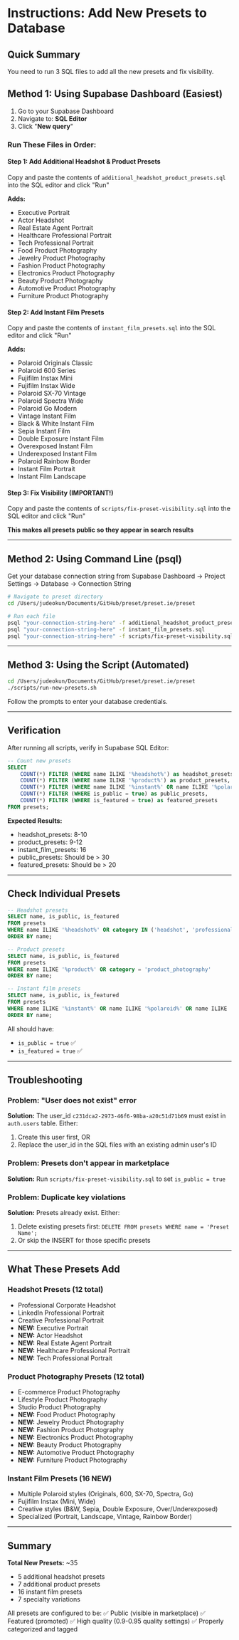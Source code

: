 # Instructions: Add New Presets to Database

## Quick Summary
You need to run 3 SQL files to add all the new presets and fix visibility.

## Method 1: Using Supabase Dashboard (Easiest)

1. Go to your Supabase Dashboard
2. Navigate to: **SQL Editor**
3. Click "**New query**"

### Run These Files in Order:

#### Step 1: Add Additional Headshot & Product Presets
Copy and paste the contents of `additional_headshot_product_presets.sql` into the SQL editor and click "Run"

**Adds:**
- Executive Portrait
- Actor Headshot
- Real Estate Agent Portrait
- Healthcare Professional Portrait
- Tech Professional Portrait
- Food Product Photography
- Jewelry Product Photography
- Fashion Product Photography
- Electronics Product Photography
- Beauty Product Photography
- Automotive Product Photography
- Furniture Product Photography

#### Step 2: Add Instant Film Presets
Copy and paste the contents of `instant_film_presets.sql` into the SQL editor and click "Run"

**Adds:**
- Polaroid Originals Classic
- Polaroid 600 Series
- Fujifilm Instax Mini
- Fujifilm Instax Wide
- Polaroid SX-70 Vintage
- Polaroid Spectra Wide
- Polaroid Go Modern
- Vintage Instant Film
- Black & White Instant Film
- Sepia Instant Film
- Double Exposure Instant Film
- Overexposed Instant Film
- Underexposed Instant Film
- Polaroid Rainbow Border
- Instant Film Portrait
- Instant Film Landscape

#### Step 3: Fix Visibility (IMPORTANT!)
Copy and paste the contents of `scripts/fix-preset-visibility.sql` into the SQL editor and click "Run"

**This makes all presets public so they appear in search results**

---

## Method 2: Using Command Line (psql)

Get your database connection string from Supabase Dashboard → Project Settings → Database → Connection String

```bash
# Navigate to preset directory
cd /Users/judeokun/Documents/GitHub/preset/preset.ie/preset

# Run each file
psql "your-connection-string-here" -f additional_headshot_product_presets.sql
psql "your-connection-string-here" -f instant_film_presets.sql
psql "your-connection-string-here" -f scripts/fix-preset-visibility.sql
```

---

## Method 3: Using the Script (Automated)

```bash
cd /Users/judeokun/Documents/GitHub/preset/preset.ie/preset
./scripts/run-new-presets.sh
```

Follow the prompts to enter your database credentials.

---

## Verification

After running all scripts, verify in Supabase SQL Editor:

```sql
-- Count new presets
SELECT
    COUNT(*) FILTER (WHERE name ILIKE '%headshot%') as headshot_presets,
    COUNT(*) FILTER (WHERE name ILIKE '%product%') as product_presets,
    COUNT(*) FILTER (WHERE name ILIKE '%instant%' OR name ILIKE '%polaroid%' OR name ILIKE '%instax%') as instant_film_presets,
    COUNT(*) FILTER (WHERE is_public = true) as public_presets,
    COUNT(*) FILTER (WHERE is_featured = true) as featured_presets
FROM presets;
```

**Expected Results:**
- headshot_presets: 8-10
- product_presets: 9-12
- instant_film_presets: 16
- public_presets: Should be > 30
- featured_presets: Should be > 20

---

## Check Individual Presets

```sql
-- Headshot presets
SELECT name, is_public, is_featured
FROM presets
WHERE name ILIKE '%headshot%' OR category IN ('headshot', 'professional_portrait')
ORDER BY name;

-- Product presets
SELECT name, is_public, is_featured
FROM presets
WHERE name ILIKE '%product%' OR category = 'product_photography'
ORDER BY name;

-- Instant film presets
SELECT name, is_public, is_featured
FROM presets
WHERE name ILIKE '%instant%' OR name ILIKE '%polaroid%' OR name ILIKE '%instax%'
ORDER BY name;
```

All should have:
- `is_public = true` ✅
- `is_featured = true` ✅

---

## Troubleshooting

### Problem: "User does not exist" error
**Solution:** The user_id `c231dca2-2973-46f6-98ba-a20c51d71b69` must exist in `auth.users` table. Either:
1. Create this user first, OR
2. Replace the user_id in the SQL files with an existing admin user's ID

### Problem: Presets don't appear in marketplace
**Solution:** Run `scripts/fix-preset-visibility.sql` to set `is_public = true`

### Problem: Duplicate key violations
**Solution:** Presets already exist. Either:
1. Delete existing presets first: `DELETE FROM presets WHERE name = 'Preset Name';`
2. Or skip the INSERT for those specific presets

---

## What These Presets Add

### Headshot Presets (12 total)
- Professional Corporate Headshot
- LinkedIn Professional Portrait
- Creative Professional Portrait
- **NEW:** Executive Portrait
- **NEW:** Actor Headshot
- **NEW:** Real Estate Agent Portrait
- **NEW:** Healthcare Professional Portrait
- **NEW:** Tech Professional Portrait

### Product Photography Presets (12 total)
- E-commerce Product Photography
- Lifestyle Product Photography
- Studio Product Photography
- **NEW:** Food Product Photography
- **NEW:** Jewelry Product Photography
- **NEW:** Fashion Product Photography
- **NEW:** Electronics Product Photography
- **NEW:** Beauty Product Photography
- **NEW:** Automotive Product Photography
- **NEW:** Furniture Product Photography

### Instant Film Presets (16 NEW)
- Multiple Polaroid styles (Originals, 600, SX-70, Spectra, Go)
- Fujifilm Instax (Mini, Wide)
- Creative styles (B&W, Sepia, Double Exposure, Over/Underexposed)
- Specialized (Portrait, Landscape, Vintage, Rainbow Border)

---

## Summary

**Total New Presets:** ~35
- 5 additional headshot presets
- 7 additional product presets
- 16 instant film presets
- 7 specialty variations

All presets are configured to be:
✅ Public (visible in marketplace)
✅ Featured (promoted)
✅ High quality (0.9-0.95 quality settings)
✅ Properly categorized and tagged
